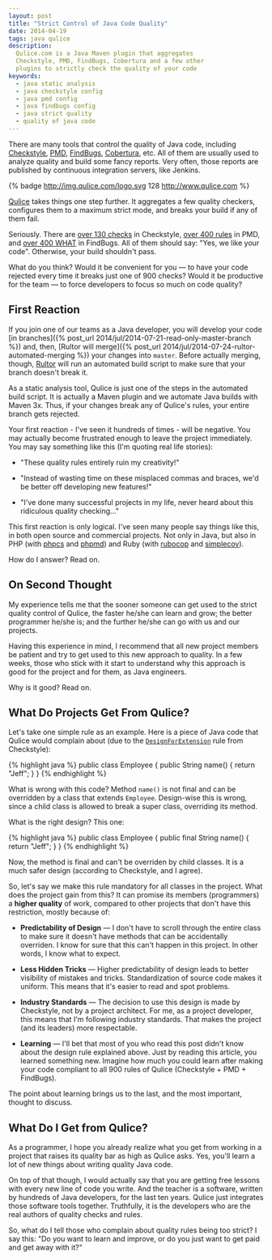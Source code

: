 ```yaml
---
layout: post
title: "Strict Control of Java Code Quality"
date: 2014-04-19
tags: java qulice
description:
  Qulice.com is a Java Maven plugin that aggregates
  Checkstyle, PMD, FindBugs, Cobertura and a few other
  plugins to strictly check the quality of your code
keywords:
  - java static analysis
  - java checkstyle config
  - java pmd config
  - java findbugs config
  - java strict quality
  - quality of java code
---
```


There are many tools that control the quality of
Java code, including [Checkstyle](http://checkstyle.sourceforge.net/),
[PMD](http://pmd.sourceforge.net/),
[FindBugs](http://findbugs.sourceforge.net/),
[Cobertura](http://cobertura.github.io/cobertura/), etc.
All of them are usually used to analyze quality and build
some fancy reports. Very often, those reports are published
by continuous integration servers, like Jenkins.

{% badge http://img.qulice.com/logo.svg 128 http://www.qulice.com %}

[Qulice](http://www.qulice.com) takes things one step further. It
aggregates a few quality checkers, configures them to a maximum
strict mode, and breaks your build if any of them fail.

Seriously. There are
[over 130 checks](http://checkstyle.sourceforge.net/availablechecks.html) in Checkstyle,
[over 400 rules](http://pmd.sourceforge.net/pmd-5.1.2/rules/index.html) in PMD, and
[over 400 WHAT](http://findbugs.sourceforge.net/bugDescriptions.html) in FindBugs.
All of them should say: "Yes, we like your code".
Otherwise, your build shouldn't pass.

What do you think? Would it be convenient for you &mdash; to have your
code rejected every time it breaks just one of 900 checks? Would it
be productive for the team &mdash; to force developers to focus
so much on code quality?

<!--more-->

## First Reaction

If you join one of our teams as a Java developer, you will
develop your code [in branches]({% post_url 2014/jul/2014-07-21-read-only-master-branch %})
and, then, [Rultor will merge]({% post_url 2014/jul/2014-07-24-rultor-automated-merging %})
your changes into `master`. Before actually merging, though, [Rultor](http://www.rultor.com) will run an
automated build script to make sure that your branch doesn't break it.

As a static analysis tool, Qulice is just one of the steps in the automated
build script. It is actually a Maven plugin and we automate Java builds
with Maven 3x. Thus, if your changes break any of Qulice's rules,
your entire branch gets rejected.

Your first reaction - I've seen it hundreds of times - will be negative.
You may actually become frustrated enough to leave the project immediately.
You may say something like this (I'm quoting real life stories):

 * "These quality rules entirely ruin my creativity!"

 * "Instead of wasting time on these misplaced commas and braces, we'd be better
   off developing new features!"

 * "I've done many successful projects in my life, never heard about this
   ridiculous quality checking..."

This first reaction is only logical. I've seen many people say things like this,
in both open source and commercial projects. Not only in Java, but also
in PHP (with [phpcs](http://pear.php.net/package/PHP_CodeSniffer/)
and [phpmd](http://phpmd.org/)) and
Ruby (with [rubocop](https://github.com/bbatsov/rubocop)
and [simplecov](https://github.com/colszowka/simplecov)).

How do I answer? Read on.

## On Second Thought

My experience tells me that the sooner someone can get used to the
strict quality control of Qulice, the faster he/she can learn and grow;
the better programmer he/she is; and the further he/she can go with
us and our projects.

Having this experience in mind, I recommend that all new project members
be patient and try to get used to this new approach to quality.
In a few weeks, those who stick with it start to understand why
this approach is good for the project and for them, as Java engineers.

Why is it good? Read on.

## What Do Projects Get From Qulice?

Let's take one simple rule as an example. Here is a piece of Java
code that Qulice would complain about
(due to  the [`DesignForExtension`](http://checkstyle.sourceforge.net/config_design.html#DesignForExtension) rule from Checkstyle):

{% highlight java %}
public class Employee {
  public String name() {
    return "Jeff";
  }
}
{% endhighlight %}

What is wrong with this code? Method `name()` is not final and can be overridden
by a class that extends `Employee`. Design-wise this is wrong, since a child
class is allowed to break a super class, overriding its method.

What is the right design? This one:

{% highlight java %}
public class Employee {
  public final String name() {
    return "Jeff";
  }
}
{% endhighlight %}

Now, the method is final and can't be overriden by child classes. It is
a much safer design (according to Checkstyle, and I agree).

So, let's say we make this rule mandatory for all classes in the project.
What does the project gain from this?
It can promise its members (programmers) a **higher quality** of work,
compared to other projects that don't have this restriction, mostly
because of:

 * **Predictability of Design** &mdash;
   I don't have to scroll through
   the entire class to make sure it doesn't have methods that can
   be accidentally overriden. I know for sure that this can't happen
   in this project. In other words, I know what to expect.

 * **Less Hidden Tricks** &mdash;
   Higher predictability of design leads
   to better visibility of mistakes and tricks. Standardization of source
   code makes it uniform. This means that it's easier to read and
   spot problems.

 * **Industry Standards** &mdash;
   The decision to use this design is
   made by Checkstyle, not by a project architect. For me, as a project
   developer, this means that I'm following industry standards. That makes 
   the project (and its leaders) more respectable.

 * **Learning** &mdash;
   I'll bet that most of you who read this post didn't know about the
   design rule explained above. Just by reading this article, you learned
   something new. Imagine how much you could learn after making your
   code compliant to all 900 rules of Qulice (Checkstyle + PMD + FindBugs).

The point about learning brings us to the last, and the most important, thought
to discuss.

## What Do I Get from Qulice?

As a programmer, I hope you already realize what you get from working
in a project that raises its quality bar as high as Qulice asks. Yes,
you'll learn a lot of new things about writing quality Java code.

On top of that though, I would actually say that you are getting free lessons with every
new line of code you write. And the teacher is a software, written
by hundreds of Java developers, for the last ten years. Qulice just
integrates those software tools together. Truthfully, it is the developers who are the
real authors of quality checks and rules.

So, what do I tell those who complain about quality rules being too strict?
I say this: "Do you want to learn and improve, or do you just want to get paid
and get away with it?"
